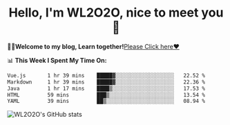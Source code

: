 <h1 align = "center">Hello, I'm WL2O2O, nice to meet you 👋</h1>

🧑‍💻**Welcome to my blog, Learn together!**[Please Click here❤️](https://wl2o2o.github.io)

📊 **This Week I Spent My Time On:**
<!--START_SECTION:waka-->

```txt
Vue.js       1 hr 39 mins    █████▓░░░░░░░░░░░░░░░░░░░   22.52 %
Markdown     1 hr 39 mins    █████▓░░░░░░░░░░░░░░░░░░░   22.36 %
Java         1 hr 17 mins    ████▒░░░░░░░░░░░░░░░░░░░░   17.53 %
HTML         59 mins         ███▒░░░░░░░░░░░░░░░░░░░░░   13.54 %
YAML         39 mins         ██▒░░░░░░░░░░░░░░░░░░░░░░   08.94 %
```

<!--END_SECTION:waka-->

![WL2O2O's GitHub stats](https://github-readme-stats.vercel.app/api?username=wl2o2o&show_icons=true)


<!--
**WL2O2O/WL2O2O** is a ✨ _special_ ✨ repository because its `README.md` (this file) appears on your GitHub profile.

Here are some ideas to get you started:

- 🔭 I’m currently working on ...
- 🌱 I’m currently learning ...
- 👯 I’m looking to collaborate on ...
- 🤔 I’m looking for help with ...
- 💬 Ask me about ...
- 📫 How to reach me: ...
- 😄 Pronouns: ...
- ⚡ Fun fact: ...
-->
